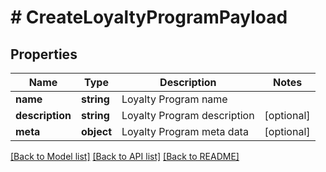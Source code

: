 # # CreateLoyaltyProgramPayload

## Properties

Name | Type | Description | Notes
------------ | ------------- | ------------- | -------------
**name** | **string** | Loyalty Program name |
**description** | **string** | Loyalty Program description | [optional]
**meta** | **object** | Loyalty Program meta data | [optional]

[[Back to Model list]](../../README.md#models) [[Back to API list]](../../README.md#endpoints) [[Back to README]](../../README.md)
